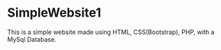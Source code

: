 # SimpleWebsite1
This is a simple website made using HTML, CSS(Bootstrap), PHP, with a MySql Database. 
